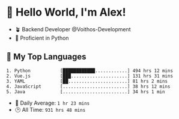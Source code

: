 # 👋 Hello World, I'm Alex!

- 🪴 Backend Developer @Voithos-Development
- 🐍 Proficient in Python

## 💚 My Top Languages
```
1. Python           [████████████............] 494 hrs 12 mins
2. Vue.js           [███.....................] 131 hrs 31 mins
3. YAML             [██......................] 81 hrs 2 mins
4. JavaScript       [........................] 38 hrs 12 mins
5. Java             [........................] 34 hrs 1 min
```
- 💪 Daily Average: `1 hr 23 mins`
- 🕑 All Time: `931 hrs 48 mins`